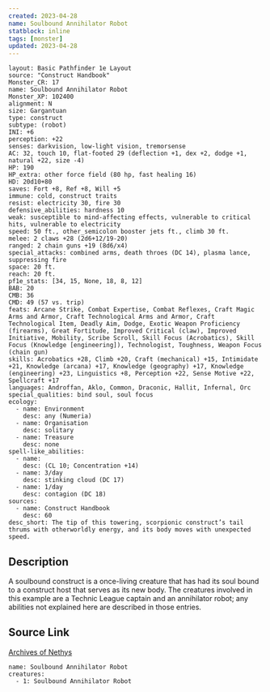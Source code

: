 ```yaml
---
created: 2023-04-28
name: Soulbound Annihilator Robot
statblock: inline
tags: [monster]
updated: 2023-04-28
---
```

```statblock
layout: Basic Pathfinder 1e Layout
source: "Construct Handbook"
Monster_CR: 17
name: Soulbound Annihilator Robot
Monster_XP: 102400
alignment: N
size: Gargantuan
type: construct
subtype: (robot)
INI: +6
perception: +22
senses: darkvision, low-light vision, tremorsense
AC: 32, touch 10, flat-footed 29 (deflection +1, dex +2, dodge +1, natural +22, size -4)
HP: 190
HP_extra: other force field (80 hp, fast healing 16)
HD: 20d10+80
saves: Fort +8, Ref +8, Will +5
immune: cold, construct traits
resist: electricity 30, fire 30
defensive_abilities: hardness 10
weak: susceptible to mind-affecting effects, vulnerable to critical hits, vulnerable to electricity
speed: 50 ft., other_semicolon booster jets ft., climb 30 ft.
melee: 2 claws +28 (2d6+12/19-20)
ranged: 2 chain guns +19 (8d6/x4)
special_attacks: combined arms, death throes (DC 14), plasma lance, suppressing fire
space: 20 ft.
reach: 20 ft.
pf1e_stats: [34, 15, None, 18, 8, 12]
BAB: 20
CMB: 36
CMD: 49 (57 vs. trip)
feats: Arcane Strike, Combat Expertise, Combat Reflexes, Craft Magic Arms and Armor, Craft Technological Arms and Armor, Craft Technological Item, Deadly Aim, Dodge, Exotic Weapon Proficiency (firearms), Great Fortitude, Improved Critical (claw), Improved Initiative, Mobility, Scribe Scroll, Skill Focus (Acrobatics), Skill Focus (Knowledge [engineering]), Technologist, Toughness, Weapon Focus (chain gun)
skills: Acrobatics +28, Climb +20, Craft (mechanical) +15, Intimidate +21, Knowledge (arcana) +17, Knowledge (geography) +17, Knowledge (engineering) +23, Linguistics +8, Perception +22, Sense Motive +22, Spellcraft +17
languages: Androffan, Aklo, Common, Draconic, Hallit, Infernal, Orc
special_qualities: bind soul, soul focus
ecology:
  - name: Environment
    desc: any (Numeria)
  - name: Organisation
    desc: solitary
  - name: Treasure
    desc: none
spell-like_abilities:
  - name:
    desc: (CL 10; Concentration +14)
  - name: 3/day
    desc: stinking cloud (DC 17)
  - name: 1/day
    desc: contagion (DC 18)
sources:
  - name: Construct Handbook
    desc: 60
desc_short: The tip of this towering, scorpionic construct’s tail thrums with otherworldly energy, and its body moves with unexpected speed.
```
## Description
A soulbound construct is a once-living creature that has had its soul bound to a construct host that serves as its new body. The creatures involved in this example are a Technic League captain and an annihilator robot; any abilities not explained here are described in those entries.
## Source Link
[Archives of Nethys](https://aonprd.com/MonsterDisplay.aspx?ItemName=Soulbound%20Annihilator%20Robot)
```encounter-table
name: Soulbound Annihilator Robot
creatures:
  - 1: Soulbound Annihilator Robot
```
